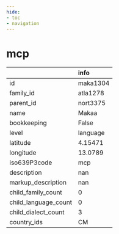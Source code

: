 ```yaml
---
hide:
- toc
- navigation
---
```

# mcp
|                      | info     |
|:---------------------|:---------|
| id                   | maka1304 |
| family_id            | atla1278 |
| parent_id            | nort3375 |
| name                 | Makaa    |
| bookkeeping          | False    |
| level                | language |
| latitude             | 4.15471  |
| longitude            | 13.0789  |
| iso639P3code         | mcp      |
| description          | nan      |
| markup_description   | nan      |
| child_family_count   | 0        |
| child_language_count | 0        |
| child_dialect_count  | 3        |
| country_ids          | CM       |